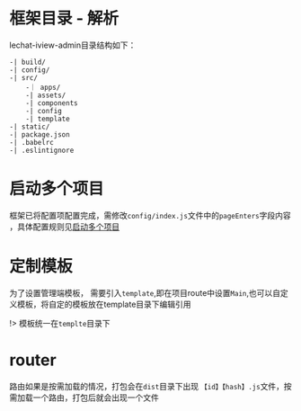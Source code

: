 # 框架目录 - 解析

lechat-iview-admin目录结构如下：

```text
-| build/
-| config/
-| src/
    -｜ apps/
    -| assets/
    -| components
    -| config
    -| template
-| static/
-| package.json
-| .babelrc
-| .eslintignore
```

# 启动多个项目
框架已将配置项配置完成，需修改`config/index.js`文件中的`pageEnters`字段内容 ，具体配置规则见[启动多个项目](page/config)

# 定制模板
为了设置管理端模板， 需要引入`template`,即在项目route中设置`Main`,也可以自定义模板，将自定的模板放在template目录下编辑引用

!> 模板统一在`templte`目录下

# router
路由如果是按需加载的情况，打包会在`dist`目录下出现 `【id】【hash】.js`文件，按需加载一个路由，打包后就会出现一个文件